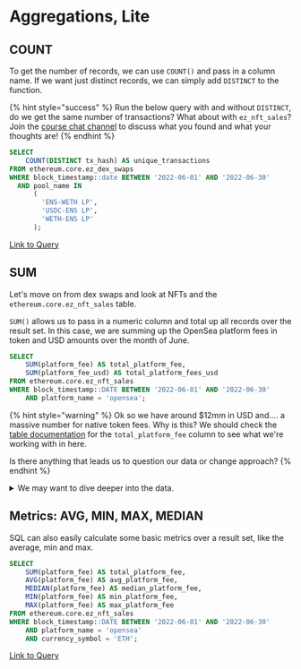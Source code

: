# Aggregations, Lite

## COUNT

To get the number of records, we can use `COUNT()` and pass in a column name. If we want just distinct records, we can simply add `DISTINCT` to the function.&#x20;

{% hint style="success" %}
Run the below query with and without `DISTINCT`, do we get the same number of transactions? What about with `ez_nft_sales`? Join the [course chat channel](https://discord.com/channels/902943676685230100/992490932412883064) to discuss what you found and what your thoughts are!
{% endhint %}

```sql
SELECT 
    COUNT(DISTINCT tx_hash) AS unique_transactions
FROM ethereum.core.ez_dex_swaps
WHERE block_timestamp::date BETWEEN '2022-06-01' AND '2022-06-30'
  AND pool_name IN
      (
        'ENS-WETH LP',
    	'USDC-ENS LP',
        'WETH-ENS LP'
      );
```

[Link to Query](https://app.flipsidecrypto.com/velocity/queries/a1aaee95-873e-4847-a5dd-2b2e543745c1)

## SUM

Let's move on from dex swaps and look at NFTs and the `ethereum.core.ez_nft_sales` table.&#x20;

`SUM()` allows us to pass in a numeric column and total up all records over the result set. In this case, we are summing up the OpenSea platform fees in token and USD amounts over the month of June.

```sql
SELECT 
    SUM(platform_fee) AS total_platform_fee,
    SUM(platform_fee_usd) AS total_platform_fees_usd
FROM ethereum.core.ez_nft_sales
WHERE block_timestamp::DATE BETWEEN '2022-06-01' AND '2022-06-30'
    AND platform_name = 'opensea';
```

{% hint style="warning" %}
Ok so we have around $12mm in USD and.... a massive number for native token fees. Why is this? We should check the [table documentation](https://docs.flipsidecrypto.com/our-data/tables/ethereum\_core-tables) for the `total_platform_fee` column to see what we're working with in here.

Is there anything that leads us to question our data or change approach?
{% endhint %}

<details>

<summary>We may want to dive deeper into the data.</summary>

We can see from the documentation that the column _is_ decimal adjusted, so it's not that. There's a hint in there, though, the words: "in the transaction's currency" ...

So, a strong analytical process would lead us to checking what currencies are listed in OpenSea sales.

```sql
SELECT
    DISTINCT currency_symbol
FROM ethereum.core.ez_nft_sales
WHERE platform_name = 'opensea';
```

What is returned here and how might that change our query?

```sql
SELECT 
    SUM(platform_fee) AS total_platform_fee,
    SUM(platform_fee_usd) AS total_platform_fees_usd
FROM ethereum.core.ez_nft_sales
WHERE block_timestamp BETWEEN '2022-06-01' AND '2022-06-30'
    AND platform_name = 'opensea'
    AND currency_symbol = 'ETH';
```

[Link to Query](https://app.flipsidecrypto.com/velocity/queries/75e7a743-09e3-4252-b33e-4ca6f5921dab)

</details>

## Metrics: AVG, MIN, MAX, MEDIAN

SQL can also easily calculate some basic metrics over a result set, like the average, min and max.

```sql
SELECT 
    SUM(platform_fee) AS total_platform_fee,
    AVG(platform_fee) AS avg_platform_fee,
    MEDIAN(platform_fee) AS median_platform_fee,
    MIN(platform_fee) AS min_platform_fee,
    MAX(platform_fee) AS max_platform_fee
FROM ethereum.core.ez_nft_sales
WHERE block_timestamp::DATE BETWEEN '2022-06-01' AND '2022-06-30'
    AND platform_name = 'opensea'
    AND currency_symbol = 'ETH';
```

[Link to Query](https://app.flipsidecrypto.com/velocity/queries/198d49f9-643a-4c90-8aae-27dbb252219f)
